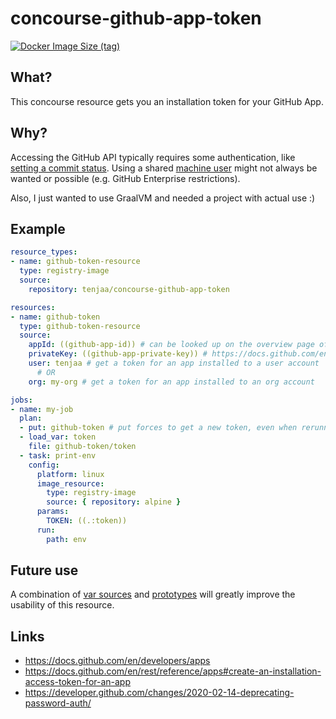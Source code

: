# concourse-github-app-token
[![Docker Image Size (tag)](https://img.shields.io/docker/image-size/tenjaa/concourse-github-app-token/latest?style=flat-square)](https://hub.docker.com/r/tenjaa/concourse-github-app-token)

## What?
This concourse resource gets you an installation token for your GitHub App.

## Why?
Accessing the GitHub API typically requires some authentication, like [setting a commit status](https://docs.github.com/en/rest/reference/repos#statuses).
Using a shared [machine user](https://developer.github.com/v3/guides/managing-deploy-keys/#machine-users) might not always be wanted or possible (e.g. GitHub Enterprise restrictions).

Also, I just wanted to use GraalVM and needed a project with actual use :)

## Example
```yaml
resource_types:
- name: github-token-resource
  type: registry-image
  source:
    repository: tenjaa/concourse-github-app-token

resources:
- name: github-token
  type: github-token-resource
  source:
    appId: ((github-app-id)) # can be looked up on the overview page of your app
    privateKey: ((github-app-private-key)) # https://docs.github.com/en/developers/apps/authenticating-with-github-apps#generating-a-private-key
    user: tenjaa # get a token for an app installed to a user account
      # OR
    org: my-org # get a token for an app installed to an org account

jobs:
- name: my-job
  plan:
  - put: github-token # put forces to get a new token, even when rerunning a build (https://concourse-ci.org/builds.html#build-rerunning)
  - load_var: token
    file: github-token/token
  - task: print-env
    config:
      platform: linux
      image_resource:
        type: registry-image
        source: { repository: alpine }
      params:
        TOKEN: ((.:token))
      run:
        path: env
```

## Future use
A combination of [var sources](https://github.com/concourse/rfcs/blob/master/039-var-sources/proposal.md) and [prototypes](https://github.com/concourse/rfcs/blob/master/037-prototypes/proposal.md) will greatly improve the usability of this resource.

## Links
- https://docs.github.com/en/developers/apps
- https://docs.github.com/en/rest/reference/apps#create-an-installation-access-token-for-an-app
- https://developer.github.com/changes/2020-02-14-deprecating-password-auth/
